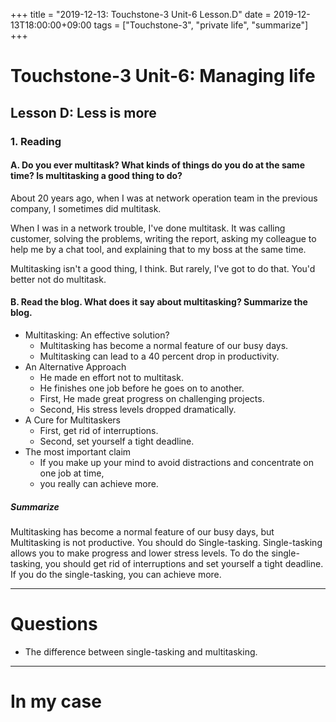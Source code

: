 +++
title =  "2019-12-13: Touchstone-3 Unit-6 Lesson.D"
date = 2019-12-13T18:00:00+09:00
tags = ["Touchstone-3", "private life", "summarize"]
+++

# Touchstone-3 Unit-6: Managing life
## Lesson D: Less is more

### 1. Reading

#### A. Do you ever multitask? What kinds of things do you do at the same time? Is multitasking a good thing to do?

About 20 years ago, when I was at network operation team in the previous company,
I sometimes did multitask.

When I was in a network trouble, I've done multitask.
It was calling customer, solving the problems, writing the report,
asking my colleague to help me by a chat tool,
and explaining that to my boss at the same time.

Multitasking isn't a good thing, I think.
But rarely, I've got to do that.
You'd better not do multitask.

#### B. Read the blog. What does it say about multitasking? Summarize the blog.

* Multitasking: An effective solution?
  - Multitasking has become a normal feature of our busy days.
  - Multitasking can lead to a 40 percent drop in productivity.
* An Alternative Approach
  - He made en effort not to multitask.
  - He finishes one job before he goes on to another.
  - First, He made great progress on challenging projects.
  - Second, His stress levels dropped dramatically.
* A Cure for Multitaskers
  - First, get rid of interruptions.
  - Second, set yourself a tight deadline.
* The most important claim
  - If you make up your mind to avoid distractions and concentrate on one job at time,
  - you really can achieve more.

##### Summarize

Multitasking has become a normal feature of our busy days,
but Multitasking is not productive.
You should do Single-tasking.
Single-tasking allows you to make progress and lower stress levels.
To do the single-tasking,
you should get rid of interruptions and set yourself a tight deadline.
If you do the single-tasking, you can achieve more.

- - -
# Questions
* The difference between single-tasking and multitasking.

- - -
# In my case
